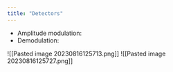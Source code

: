 ```yaml
---
title: "Detectors"
---
```

- Amplitude modulation: 
- Demodulation:

![[Pasted image 20230816125713.png]]
![[Pasted image 20230816125727.png]]